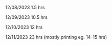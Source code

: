 12/08/2023 1.5 hrs

12/09/2023 10.5 hrs

12/10/2023 12 hrs

12/11/2023 23 hrs (mostly printing eg. 14-15 hrs)
